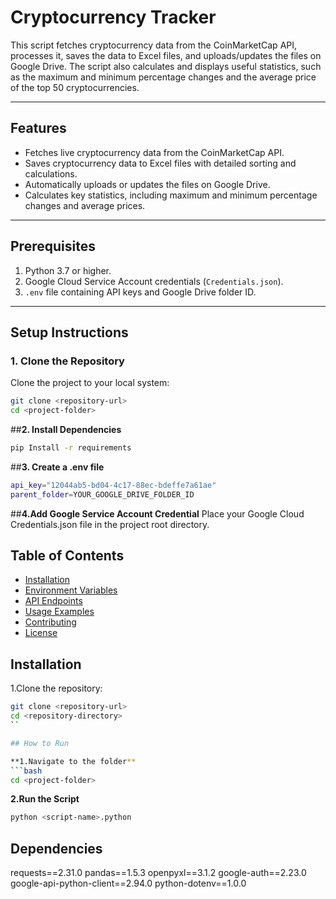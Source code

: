 # Cryptocurrency Tracker

This script fetches cryptocurrency data from the CoinMarketCap API, processes it, saves the data to Excel files, and uploads/updates the files on Google Drive. The script also calculates and displays useful statistics, such as the maximum and minimum percentage changes and the average price of the top 50 cryptocurrencies.

---

## **Features**
- Fetches live cryptocurrency data from the CoinMarketCap API.
- Saves cryptocurrency data to Excel files with detailed sorting and calculations.
- Automatically uploads or updates the files on Google Drive.
- Calculates key statistics, including maximum and minimum percentage changes and average prices.

---

## **Prerequisites**
1. Python 3.7 or higher.
2. Google Cloud Service Account credentials (`Credentials.json`).
3. `.env` file containing API keys and Google Drive folder ID.

---

## **Setup Instructions**

### **1. Clone the Repository**
Clone the project to your local system:
```bash
git clone <repository-url>
cd <project-folder>
```
##**2. Install Dependencies**
```bash
pip Install -r requirements
```

##**3. Create a .env file**
```bash
api_key="12044ab5-bd04-4c17-88ec-bdeffe7a61ae"
parent_folder=YOUR_GOOGLE_DRIVE_FOLDER_ID
```

##**4.Add Google Service Account Credential**
Place your Google Cloud Credentials.json file in the project root directory.


## Table of Contents
- [Installation](#installation)
- [Environment Variables](#environment-variables)
- [API Endpoints](#api-endpoints)
- [Usage Examples](#usage-examples)
- [Contributing](#contributing)
- [License](#license)
## Installation
1.Clone the repository:
   ```bash
   git clone <repository-url>
   cd <repository-directory>
``

## How to Run

**1.Navigate to the folder**
```bash
cd <project-folder>
```
**2.Run the Script**

```bash
python <script-name>.python
```

## Dependencies

requests==2.31.0
pandas==1.5.3
openpyxl==3.1.2
google-auth==2.23.0
google-api-python-client==2.94.0
python-dotenv==1.0.0
